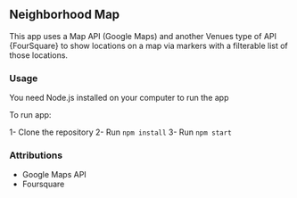 ## Neighborhood Map

This app uses a Map API (Google Maps) and another Venues type of API {FourSquare} to show locations on a map via markers with a filterable list of those locations.

### Usage

You need Node.js installed on your computer to run the app

To run app:

1- Clone the repository
2- Run `npm install`
3- Run `npm start`

### Attributions
- Google Maps API
- Foursquare

